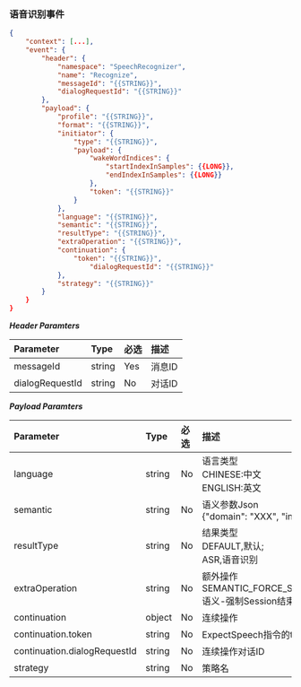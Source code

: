 ### 语音识别事件
```json
{
    "context": [...],
    "event": {
        "header": {
            "namespace": "SpeechRecognizer",
            "name": "Recognize",
            "messageId": "{{STRING}}",
            "dialogRequestId": "{{STRING}}"
        },
        "payload": {
            "profile": "{{STRING}}",
            "format": "{{STRING}}",
            "initiator": {
                "type": "{{STRING}}",
                "payload": {
                    "wakeWordIndices": {
                        "startIndexInSamples": {{LONG}},
                        "endIndexInSamples": {{LONG}}
                    },
                    "token": "{{STRING}}"   
                }
            },
            "language": "{{STRING}}",
            "semantic": "{{STRING}}",
            "resultType": "{{STRING}}",
            "extraOperation": "{{STRING}}",
            "continuation": {
                "token": "{{STRING}}",
                    "dialogRequestId": "{{STRING}}"
            },
            "strategy": "{{STRING}}"
        }
    }
}
```

***Header Paramters***

|    Parameter            |    Type        |    必选    |    描述                            |
|    :-------------------    |    :--------    |    :-----    |    :-----------------------------    |
|    messageId            |    string    |    Yes    |    消息ID                        |
|    dialogRequestId    |    string    |    No    |    对话ID                        |

***Payload Paramters***

|    Parameter                                |    Type        |    必选    |    描述                                                                            |
|    :---------------------------------------    |    :--------    |    :-----    |    :---------------------------------------------------------------------------    |
|    language                                |    string    |    No    |    语言类型<br>CHINESE:中文<br>ENGLISH:英文            |
|    semantic                                |    string    |    No    |    语义参数Json    <br>{"domain": "XXX", "intent": "YYY"}        |
|    resultType                                |    string    |    No    |    结果类型<br>DEFAULT,默认;<br>ASR,语音识别            |
|    extraOperation                        |    string    |    No    |    额外操作<br>SEMANTIC_FORCE_SESSION_COMPLETE,语义-强制Session结束    |
|    continuation                            |    object    |    No    |    连续操作                                                                    |
|    continuation.token                    |    string    |    No    |    ExpectSpeech指令的token                                                            |
|    continuation.dialogRequestId    |    string    |    No    |    连续操作对话ID                                                            |
|    strategy                                    |    string    |    No    |    策略名                                                                        |